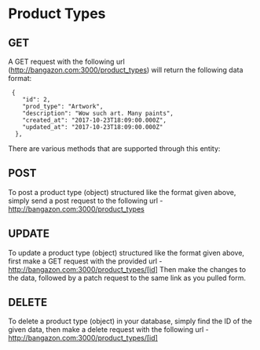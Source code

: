 # Product Types

## GET

A GET request with the following url (http://bangazon.com:3000/product_types) will return the following data format:
```
 {
    "id": 2,
    "prod_type": "Artwork",
    "description": "Wow such art. Many paints",
    "created_at": "2017-10-23T18:09:00.000Z",
    "updated_at": "2017-10-23T18:09:00.000Z"
  },
```

There are various methods that are supported through this entity:

## POST


To post a product type (object) structured like the format given above, simply send a post request to the following url - 
http://bangazon.com:3000/product_types

## UPDATE

To update a product type (object) structured like the format given above, first make a GET request with the provided url - 
http://bangazon.com:3000/product_types/[id]
Then make the changes to the data, followed by a patch request to the same link as you pulled form.


## DELETE

To delete a product type (object) in your database, simply find the ID of the given data, then make a delete request with the following url -
http://bangazon.com:3000/product_types/[id]